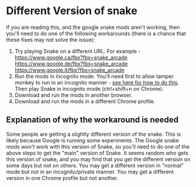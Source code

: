 # Different Version of snake

If you are reading this, and the google snake mods aren't working, then you'll need to do one of the following workarounds (there is a chance that these fixes may not solve the issue):

1. Try playing Snake on a different URL. For example -  
https://www.google.ca/fbx?fbx=snake_arcade  
https://www.google.de/fbx?fbx=snake_arcade  
https://www.google.it/fbx?fbx=snake_arcade
2. Run the mods in incognito mode. You'll need first to allow tamper monkey to run in an incognito manner - [see here for how to do this](https://www.howtogeek.com/702123/how-to-enable-an-extension-in-chromes-incognito-mode/).
Then play Snake in incognito mode (ctrl+shift+n on Chrome).
3. Download and run the mods in another browser.
4. Download and run the mods in a different Chrome profile.

## Explanation of why the workaround is needed

Some people are getting a slightly different version of the snake. This is likely because Google is running some experiments.
The Google snake mods won't work with this version of Snake, so you'll need to do one of the above steps to get the "main" version of Snake.
It seems random who gets this version of snake, and you may find that you get the different version on some days but not on others.
You may get a different version in "normal" mode but not in an incognito/private manner.
You may get a different version in one Chrome profile but not another.
